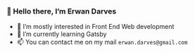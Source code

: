 ### 👋 Hello there, I’m Erwan Darves
- 👀 I’m mostly interested in Front End Web development
- 🌱 I’m currently learning Gatsby
- 📫 You can contact me on my mail `erwan.darves@gmail.com`

<!---
darvese/darvese is a ✨ special ✨ repository because its `README.md` (this file) appears on your GitHub profile.
You can click the Preview link to take a look at your changes.
--->

